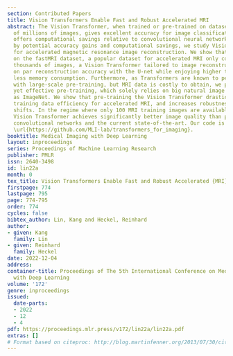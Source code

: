 ```yaml
---
section: Contributed Papers
title: Vision Transformers Enable Fast and Robust Accelerated MRI
abstract: The Vision Transformer, when trained or pre-trained on datasets consisting
  of millions of images, gives excellent accuracy for image classification tasks and
  offers computational savings relative to convolutional neural networks. Motivated
  by potential accuracy gains and computational savings, we study Vision Transformers
  for accelerated magnetic resonance image reconstruction. We show that, when trained
  on the fastMRI dataset, a popular dataset for accelerated MRI only consisting of
  thousands of images, a Vision Transformer tailored to image reconstruction yields
  on par reconstruction accuracy with the U-net while enjoying higher throughput and
  less memory consumption. Furthermore, as Transformers are known to perform best
  with large-scale pre-training, but MRI data is costly to obtain, we propose a simple
  yet effective pre-training, which solely relies on big natural image datasets, such
  as ImageNet. We show that pre-training the Vision Transformer drastically improves
  training data efficiency for accelerated MRI, and increases robustness towards anatomy
  shifts. In the regime where only 100 MRI training images are available, the pre-trained
  Vision Transformer achieves significantly better image quality than pre-trained
  convolutional networks and the current state-of-the-art. Our code is available at
  \url{https://github.com/MLI-lab/transformers_for_imaging}.
booktitle: Medical Imaging with Deep Learning
layout: inproceedings
series: Proceedings of Machine Learning Research
publisher: PMLR
issn: 2640-3498
id: lin22a
month: 0
tex_title: Vision Transformers Enable Fast and Robust Accelerated {MRI}
firstpage: 774
lastpage: 795
page: 774-795
order: 774
cycles: false
bibtex_author: Lin, Kang and Heckel, Reinhard
author:
- given: Kang
  family: Lin
- given: Reinhard
  family: Heckel
date: 2022-12-04
address:
container-title: Proceedings of The 5th International Conference on Medical Imaging
  with Deep Learning
volume: '172'
genre: inproceedings
issued:
  date-parts:
  - 2022
  - 12
  - 4
pdf: https://proceedings.mlr.press/v172/lin22a/lin22a.pdf
extras: []
# Format based on citeproc: http://blog.martinfenner.org/2013/07/30/citeproc-yaml-for-bibliographies/
---
```

